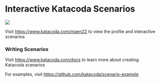# Interactive Katacoda Scenarios

[![](http://shields.katacoda.com/katacoda/maen22/count.svg)](https://www.katacoda.com/maen22 "Get your profile on Katacoda.com")

Visit https://www.katacoda.com/maen22 to view the profile and interactive scenarios

### Writing Scenarios
Visit https://www.katacoda.com/docs to learn more about creating Katacoda scenarios

For examples, visit https://github.com/katacoda/scenario-example
